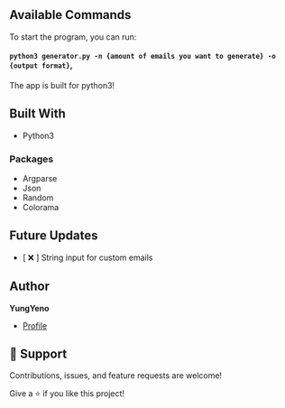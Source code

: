 <h1 align="center"><Email_Gen></h1>

<p align="center"><Generate unlimited dummy emails!></p>


## Available Commands

To start the program, you can run:

#### `python3 generator.py -n {amount of emails you want to generate} -o {output format}`,

The app is built for python3!


## Built With

- Python3
### Packages
- Argparse
- Json
- Random
- Colorama

## Future Updates

- [ ❌ ] String input for custom emails

## Author

**YungYeno**

- [Profile](https://github.com/YungYeno)

## 🤝 Support

Contributions, issues, and feature requests are welcome!

Give a ⭐️ if you like this project!
